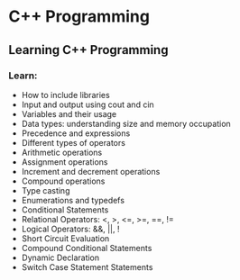 # C++ Programming

## Learning C++ Programming

### Learn:

- How to include libraries
- Input and output using cout and cin
- Variables and their usage
- Data types: understanding size and memory occupation
- Precedence and expressions 
- Different types of operators 
- Arithmetic operations 
- Assignment operations 
- Increment and decrement operations 
- Compound operations 
- Type casting 
- Enumerations and typedefs
- Conditional Statements 
- Relational Operators: <, >, <=, >=, ==, !=
- Logical Operators: &&, ||, !
- Short Circuit Evaluation
- Compound Conditional Statements
- Dynamic Declaration
- Switch Case Statement Statements

